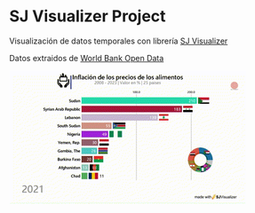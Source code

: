 # SJ Visualizer Project

Visualización de datos temporales con librería
[SJ Visualizer](https://www.sjdataviz.com/software)

Datos extraidos de [World Bank Open Data](https://datos.bancomundial.org/)

![Demostación](https://github.com/Kecar2/sjvisualizer_project/blob/main/inflacion_alimentos.gif)

